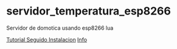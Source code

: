 # servidor_temperatura_esp8266
 Servidor de domotica usando esp8266 lua

[Tutorial Seguido Instalacion](https://youtu.be/JyQszsVa0aU)
[Info](https://nodemcu.readthedocs.io/en/release/)
